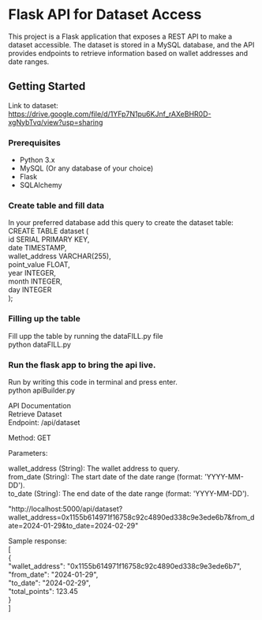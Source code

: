 # Flask API for Dataset Access

This project is a Flask application that exposes a REST API to make a dataset accessible. The dataset is stored in a MySQL database, and the API provides endpoints to retrieve information based on wallet addresses and date ranges.

## Getting Started
Link to dataset: https://drive.google.com/file/d/1YFp7N1pu6KJnf_rAXeBHR0D-xgNybTvq/view?usp=sharing  
### Prerequisites

- Python 3.x
- MySQL (Or any database of your choice)
- Flask
- SQLAlchemy
  
### Create table and fill data
In your preferred database add this query to create the dataset table: \
CREATE TABLE dataset ( \
    id SERIAL PRIMARY KEY, \
    date TIMESTAMP, \
    wallet_address VARCHAR(255), \
    point_value FLOAT, \
    year INTEGER, \
    month INTEGER, \
    day INTEGER \
); 

### Filling up the table
Fill upp the table by running the dataFILL.py file \
python dataFILL.py 

### Run the flask app to bring the api live.
Run by writing this code in terminal and press enter. \
python apiBuilder.py 

API Documentation \
Retrieve Dataset \
Endpoint: /api/dataset 

Method: GET 

Parameters: 

wallet_address (String): The wallet address to query. \
from_date (String): The start date of the date range (format: 'YYYY-MM-DD'). \
to_date (String): The end date of the date range (format: 'YYYY-MM-DD'). 

"http://localhost:5000/api/dataset?wallet_address=0x1155b614971f16758c92c4890ed338c9e3ede6b7&from_date=2024-01-29&to_date=2024-02-29" 

Sample response: \
[ \
      { \
        "wallet_address": "0x1155b614971f16758c92c4890ed338c9e3ede6b7", \
        "from_date": "2024-01-29", \
        "to_date": "2024-02-29", \
        "total_points": 123.45 \
      } \
] 



